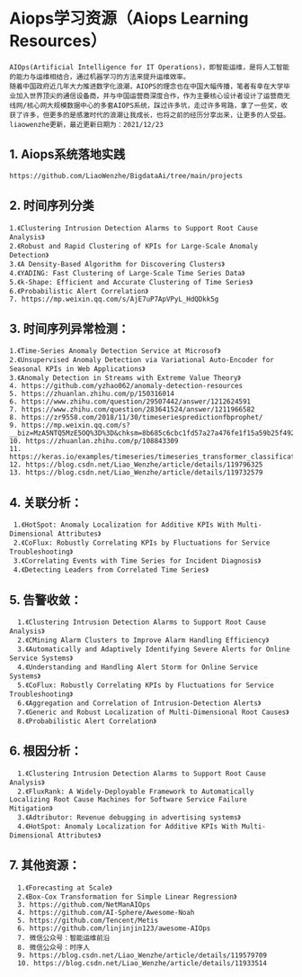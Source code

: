 
# Aiops学习资源（Aiops Learning Resources）
    AIOps(Artificial Intelligence for IT Operations)，即智能运维，是将人工智能的能力与运维相结合，通过机器学习的方法来提升运维效率。
    随着中国政府近几年大力推进数字化浪潮，AIOPS的理念也在中国大幅传播，笔者有幸在大学毕业加入世界顶尖的通信设备商，并与中国运营商深度合作，作为主要核心设计者设计了运营商无线网/核心网大规模数据中心的多套AIOPS系统，踩过许多坑，走过许多弯路，拿了一些奖，收获了许多，但更多的是感激时代的浪潮让我成长，也将之前的经历分享出来，让更多的人受益。
    liaowenzhe更新，最近更新日期为：2021/12/23

## 1. Aiops系统落地实践

    https://github.com/LiaoWenzhe/BigdataAi/tree/main/projects

## 2. 时间序列分类

    1.《Clustering Intrusion Detection Alarms to Support Root Cause Analysis》
    2.《Robust and Rapid Clustering of KPIs for Large-Scale Anomaly Detection》
    3.《A Density-Based Algorithm for Discovering Clusters》
    4.《YADING: Fast Clustering of Large-Scale Time Series Data》
    5.《k-Shape: Efficient and Accurate Clustering of Time Series》
    6.《Probabilistic Alert Correlation》
    7. https://mp.weixin.qq.com/s/AjE7uP7ApVPyL_HdQDkk5g


## 3. 时间序列异常检测：

    1.《Time-Series Anomaly Detection Service at Microsof》
    2.《Unsupervised Anomaly Detection via Variational Auto-Encoder for Seasonal KPIs in Web Applications》
    3.《Anomaly Detection in Streams with Extreme Value Theory》
    4. https://github.com/yzhao062/anomaly-detection-resources
    5. https://zhuanlan.zhihu.com/p/150316014
    6. https://www.zhihu.com/question/29507442/answer/1212624591
    7. https://www.zhihu.com/question/283641524/answer/1211966582
    8. https://zr9558.com/2018/11/30/timeseriespredictionfbprophet/
    9. https://mp.weixin.qq.com/s?__biz=MzA5NTQ5MzE5OQ%3D%3D&chksm=8b685c6cbc1fd57a27a476fe1f15a59b25f4928094b2a49b7e8f054ed0cc5dc29a243173bf2e&idx=1&mid=2653057356&scene=21&sn=85d82226c7f66685ec8cf486569976dc#wechat_redirect
    10. https://zhuanlan.zhihu.com/p/108843309
    11. https://keras.io/examples/timeseries/timeseries_transformer_classification/
    12. https://blog.csdn.net/Liao_Wenzhe/article/details/119796325
    13. https://blog.csdn.net/Liao_Wenzhe/article/details/119732579
 
## 4. 关联分析：

     1.《HotSpot: Anomaly Localization for Additive KPIs With Multi-Dimensional Attributes》
     2.《CoFlux: Robustly Correlating KPIs by Fluctuations for Service Troubleshooting》
     3.《Correlating Events with Time Series for Incident Diagnosis》
     4.《Detecting Leaders from Correlated Time Series》

## 5. 告警收敛：

      1.《Clustering Intrusion Detection Alarms to Support Root Cause Analysis》
      2.《CMining Alarm Clusters to Improve Alarm Handling Efficiency》
      3.《Automatically and Adaptively Identifying Severe Alerts for Online Service Systems》
      4.《Understanding and Handling Alert Storm for Online Service Systems》
      5.《CoFlux: Robustly Correlating KPIs by Fluctuations for Service Troubleshooting》
      6.《Aggregation and Correlation of Intrusion-Detection Alerts》
      7.《Generic and Robust Localization of Multi-Dimensional Root Causes》
      8.《Probabilistic Alert Correlation》
      
## 6. 根因分析：

      1.《Clustering Intrusion Detection Alarms to Support Root Cause Analysis》
      2.《FluxRank: A Widely-Deployable Framework to Automatically Localizing Root Cause Machines for Software Service Failure Mitigation》
      3.《Adtributor: Revenue debugging in advertising systems》
      4.《HotSpot: Anomaly Localization for Additive KPIs With Multi-Dimensional Attributes》

## 7. 其他资源：

      1.《Forecasting at Scale》
      2.《Box-Cox Transformation for Simple Linear Regression》
      3. https://github.com/NetManAIOps
      4. https://github.com/AI-Sphere/Awesome-Noah
      5. https://github.com/Tencent/Metis
      6. https://github.com/linjinjin123/awesome-AIOps
      7. 微信公众号：智能运维前沿
      8. 微信公众号：时序人
      9. https://blog.csdn.net/Liao_Wenzhe/article/details/119579709
      10. https://blog.csdn.net/Liao_Wenzhe/article/details/11933514
       
  
